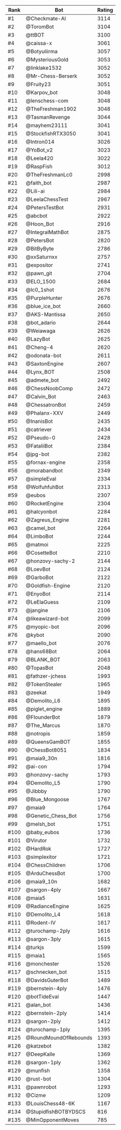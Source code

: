 Rank|Bot|Rating
---|---|---
#1|@Checkmate-AI|3114
#2|@ToromBot|3104
#3|@ttBOT|3100
#4|@caissa-x|3061
#5|@Botyuliirma|3057
#6|@MysteriousGold|3053
#7|@linklake1532|3052
#8|@Mr-Chess-Berserk|3052
#9|@Fruity23|3051
#10|@Karpov_bot|3048
#11|@lenschess-com|3048
#12|@TheFreshman1902|3048
#13|@TasmanRevenge|3044
#14|@mayhem23111|3041
#15|@StockfishRTX3050|3041
#16|@Intron014|3026
#17|@YoBot_v2|3023
#18|@Leela420|3022
#19|@RaspFish|3012
#20|@TheFreshmanLc0|2998
#21|@faith_bot|2987
#22|@Lili-ai|2984
#23|@LeelaChessTest|2967
#24|@PetersTestBot|2931
#25|@abcbot|2922
#26|@Hoon_Bot|2916
#27|@IntegralMathBot|2875
#28|@PetersBot|2820
#29|@BitByByte|2786
#30|@xxSaturnxx|2757
#31|@expositor|2741
#32|@pawn_git|2704
#33|@ELO_1500|2684
#34|@lc0_1shot|2676
#35|@PurpleHunter|2676
#36|@blue_ice_bot|2660
#37|@AKS-Mantissa|2650
#38|@bot_adario|2644
#39|@Weiawaga|2626
#40|@LazyBot|2625
#41|@Cheng-4|2620
#42|@odonata-bot|2611
#43|@SaxtonEngine|2607
#44|@Lynx_BOT|2508
#45|@admete_bot|2492
#46|@ChessNoobComp|2472
#47|@Calvin_Bot|2463
#48|@ChessatronBot|2459
#49|@Phalanx-XXV|2449
#50|@InanisBot|2435
#51|@catriever|2434
#52|@Pseudo-0|2428
#53|@FataliiBot|2384
#54|@jpg-bot|2382
#55|@fornax-engine|2358
#56|@morabandbot|2349
#57|@simpleEval|2334
#58|@WolfuhfuhBot|2313
#59|@eubos|2307
#60|@RocketEngine|2304
#61|@halcyonbot|2284
#62|@Zagreus_Engine|2281
#63|@camel_bot|2264
#64|@LimboBot|2244
#65|@matmoi|2225
#66|@CosetteBot|2210
#67|@honzovy-sachy-2|2144
#68|@LoevBot|2124
#69|@GarboBot|2122
#70|@Goldfish-Engine|2120
#71|@EnyoBot|2114
#72|@LeElaGuess|2109
#73|@jangine|2106
#74|@likeawizard-bot|2099
#75|@myopic-bot|2096
#76|@kybot|2090
#77|@maello_bot|2076
#78|@hans68Bot|2064
#79|@BLANK_BOT|2063
#80|@TopasBot|2048
#81|@fathzer-jchess|1993
#82|@TokenStealer|1965
#83|@zeekat|1949
#84|@Demolito_L6|1895
#85|@piglet_engine|1889
#86|@FlounderBot|1879
#87|@The_Marcus|1870
#88|@notropis|1859
#89|@QueensGamBOT|1855
#90|@ChessBot8051|1834
#91|@maia9_30n|1816
#92|@ai-con|1794
#93|@honzovy-sachy|1793
#94|@Demolito_L5|1790
#95|@Jibbby|1790
#96|@Blue_Mongoose|1767
#97|@maia9|1764
#98|@Genetic_Chess_Bot|1756
#99|@melsh_bot|1751
#100|@baby_eubos|1736
#101|@Virutor|1732
#102|@HardRok|1727
#103|@simplexitor|1721
#104|@ChessChildren|1706
#105|@ArduChessBot|1700
#106|@maia9_10n|1682
#107|@sargon-4ply|1667
#108|@maia5|1631
#109|@RadianceEngine|1625
#110|@Demolito_L4|1618
#111|@Rodent-IV|1617
#112|@turochamp-2ply|1616
#113|@sargon-3ply|1615
#114|@turkjs|1599
#115|@maia1|1565
#116|@monchester|1526
#117|@schnecken_bot|1515
#118|@DavidsGuterBot|1489
#119|@bernstein-4ply|1476
#120|@botTideEval|1447
#121|@alan_bot|1436
#122|@bernstein-2ply|1414
#123|@sargon-2ply|1412
#124|@turochamp-1ply|1395
#125|@RoundMoundOfRebounds|1393
#126|@katzebot|1382
#127|@DeepKalle|1369
#128|@sargon-1ply|1362
#129|@munfish|1358
#130|@rust-bot|1304
#131|@pawnrobot|1293
#132|@Cizme|1209
#133|@LouisChess48-6K|1167
#134|@StupidfishBOTBYDSCS|816
#135|@MinOpponentMoves|785
